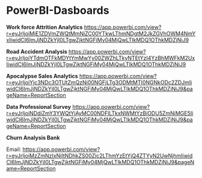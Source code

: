 # PowerBI-Dasboards

**Work force Attrition Analytics**
https://app.powerbi.com/view?r=eyJrIjoiMjE1ZDVmZWQtMmNiZC00YTkwLThmNDgtM2JkZGVhOWM4NmYxIiwidCI6ImJjNDZkYjI0LTgwZjktNGFiMy04MjQwLTlkMDQ1OThkMDZjNiJ9 

**Road Accident Analysis**
https://app.powerbi.com/view?r=eyJrIjoiYTdmOTFkMDYtYmMwYy00ZWZhLTkyNTEtYzI4YzBhMWFkM2UxIiwidCI6ImJjNDZkYjI0LTgwZjktNGFiMy04MjQwLTlkMDQ1OThkMDZjNiJ9 

**Apocalypse Sales Analytics**
https://app.powerbi.com/view?r=eyJrIjoiYjc3NDc3OTUtZmQzNi00NGFjLTg3ODMtMTI0NGNkODc2ZDJmIiwidCI6ImJjNDZkYjI0LTgwZjktNGFiMy04MjQwLTlkMDQ1OThkMDZjNiJ9&pageName=ReportSection 

**Data Professional Survey**
https://app.powerbi.com/view?r=eyJrIjoiNDdiZmY3YWQtYjAyMC00NDFlLTkxNWMtYzBiODU5ZmNiMGE5IiwidCI6ImJjNDZkYjI0LTgwZjktNGFiMy04MjQwLTlkMDQ1OThkMDZjNiJ9&pageName=ReportSection

**Churn Analysis Bank**

Email: https://app.powerbi.com/view?r=eyJrIjoiMzZmNzIxNjItNDhkZS00Zjc2LThmYzEtYjQ4ZTYyN2UwNjhmIiwidCI6ImJjNDZkYjI0LTgwZjktNGFiMy04MjQwLTlkMDQ1OThkMDZjNiJ9&pageName=ReportSection
